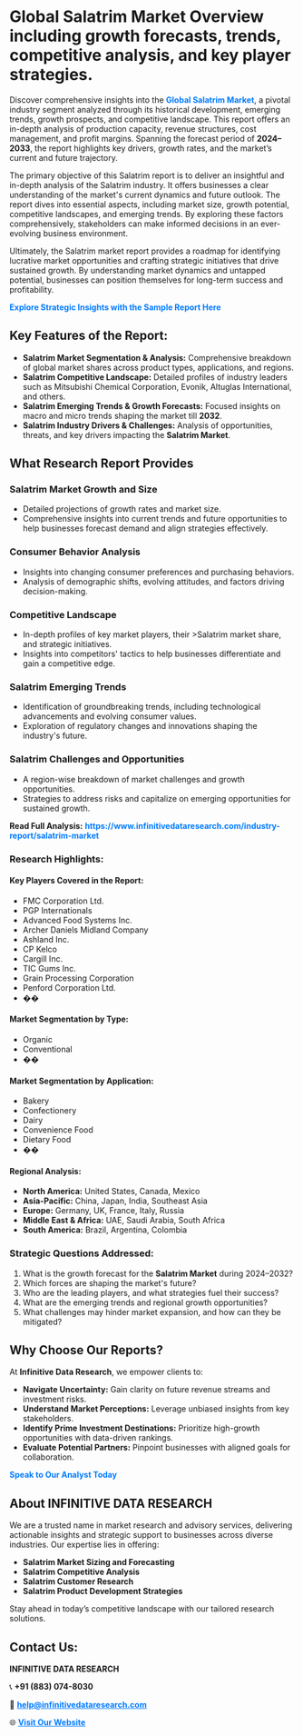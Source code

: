 <h1>Global Salatrim Market Overview including growth forecasts, trends, competitive analysis, and key player strategies.</h1>
<p>
Discover comprehensive insights into the 
<a href="https://www.infinitivedataresearch.com/industry-report/salatrim-market" rel="dofollow" style="color: #007BFF; text-decoration: none;"><strong>Global Salatrim Market</strong></a>, a pivotal industry segment analyzed through its historical development, emerging trends, growth prospects, and competitive landscape. This report offers an in-depth analysis of production capacity, revenue structures, cost management, and profit margins. Spanning the forecast period of <strong>2024–2033</strong>, the report highlights key drivers, growth rates, and the market’s current and future trajectory.
</p>
<p>
The primary objective of this Salatrim report is to deliver an insightful and in-depth analysis of the Salatrim industry. It offers businesses a clear understanding of the market's current dynamics and future outlook. The report dives into essential aspects, including market size, growth potential, competitive landscapes, and emerging trends. By exploring these factors comprehensively, stakeholders can make informed decisions in an ever-evolving business environment.
</p>
<p>
Ultimately, the Salatrim market report provides a roadmap for identifying lucrative market opportunities and crafting strategic initiatives that drive sustained growth. By understanding market dynamics and untapped potential, businesses can position themselves for long-term success and profitability.
</p>
<p>
<a href="https://www.infinitivedataresearch.com/request-sample/reportId=109008" style="color: #007BFF; text-decoration: none;"><strong>Explore Strategic Insights with the Sample Report Here</strong></a>
</p>

<h2>Key Features of the Report:</h2>
<ul>
<li><strong>Salatrim Market Segmentation & Analysis:</strong> Comprehensive breakdown of global market shares across product types, applications, and regions.</li>
<li><strong>Salatrim Competitive Landscape:</strong> Detailed profiles of industry leaders such as Mitsubishi Chemical Corporation, Evonik, Altuglas International, and others.</li>
<li><strong>Salatrim Emerging Trends & Growth Forecasts:</strong> Focused insights on macro and micro trends shaping the market till <strong>2032</strong>.</li>
<li><strong>Salatrim Industry Drivers & Challenges:</strong> Analysis of opportunities, threats, and key drivers impacting the <strong>Salatrim Market</strong>.</li>
</ul>

<h2>What Research Report Provides</h2>
<h3>Salatrim Market Growth and Size</h3>
<ul>
<li>Detailed projections of growth rates and market size.</li>
<li>Comprehensive insights into current trends and future opportunities to help businesses forecast demand and align strategies effectively.</li>
</ul>

<h3>Consumer Behavior Analysis</h3>
<ul>
<li>Insights into changing consumer preferences and purchasing behaviors.</li>
<li>Analysis of demographic shifts, evolving attitudes, and factors driving decision-making.</li>
</ul>

<h3>Competitive Landscape</h3>
<ul>
<li>In-depth profiles of key market players, their >Salatrim market share, and strategic initiatives.</li>
<li>Insights into competitors' tactics to help businesses differentiate and gain a competitive edge.</li>
</ul>

<h3>Salatrim Emerging Trends</h3>
<ul>
<li>Identification of groundbreaking trends, including technological advancements and evolving consumer values.</li>
<li>Exploration of regulatory changes and innovations shaping the industry's future.</li>
</ul>

<h3>Salatrim Challenges and Opportunities</h3>
<ul>
<li>A region-wise breakdown of market challenges and growth opportunities.</li>
<li>Strategies to address risks and capitalize on emerging opportunities for sustained growth.</li>
</ul>
<p><strong>Read Full Analysis:</strong> <a href="https://www.infinitivedataresearch.com/industry-report/salatrim-market" rel="dofollow" style="color: #007BFF; text-decoration: none;"><strong>https://www.infinitivedataresearch.com/industry-report/salatrim-market</strong></a></p>
<h3>Research Highlights:</h3>
<h4>Key Players Covered in the Report:</h4>
<ul><li>FMC Corporation Ltd.</li><li>PGP Internationals</li><li>Advanced Food Systems Inc.</li><li>Archer Daniels Midland Company</li><li>Ashland Inc.</li><li>CP Kelco</li><li>Cargill Inc.</li><li>TIC Gums Inc.</li><li>Grain Processing Corporation</li><li>Penford Corporation Ltd.</li><li>��</li></ul>
<h4>Market Segmentation by Type:</h4>
<ul><li>Organic</li><li>Conventional</li><li>��</li></ul>
<h4>Market Segmentation by Application:</h4>
<ul><li>Bakery</li><li>Confectionery</li><li>Dairy</li><li>Convenience Food</li><li>Dietary Food</li><li>��</li></ul>

<h4>Regional Analysis:</h4>
<ul>
<li><strong>North America:</strong> United States, Canada, Mexico</li>
<li><strong>Asia-Pacific:</strong> China, Japan, India, Southeast Asia</li>
<li><strong>Europe:</strong> Germany, UK, France, Italy, Russia</li>
<li><strong>Middle East & Africa:</strong> UAE, Saudi Arabia, South Africa</li>
<li><strong>South America:</strong> Brazil, Argentina, Colombia</li>
</ul>

<h3>Strategic Questions Addressed:</h3>
<ol>
<li>What is the growth forecast for the <strong>Salatrim Market</strong> during 2024–2032?</li>
<li>Which forces are shaping the market's future?</li>
<li>Who are the leading players, and what strategies fuel their success?</li>
<li>What are the emerging trends and regional growth opportunities?</li>
<li>What challenges may hinder market expansion, and how can they be mitigated?</li>
</ol>

<h2>Why Choose Our Reports?</h2>
<p>At <strong>Infinitive Data Research</strong>, we empower clients to:</p>
<ul>
<li><strong>Navigate Uncertainty:</strong> Gain clarity on future revenue streams and investment risks.</li>
<li><strong>Understand Market Perceptions:</strong> Leverage unbiased insights from key stakeholders.</li>
<li><strong>Identify Prime Investment Destinations:</strong> Prioritize high-growth opportunities with data-driven rankings.</li>
<li><strong>Evaluate Potential Partners:</strong> Pinpoint businesses with aligned goals for collaboration.</li>
</ul>
<p><a href="https://www.infinitivedataresearch.com/industry-report/salatrim-market" rel="dofollow" style="color: #007BFF; text-decoration: none;"><strong>Speak to Our Analyst Today</strong></a></p>

<h2>About INFINITIVE DATA RESEARCH</h2>
<p>We are a trusted name in market research and advisory services, delivering actionable insights and strategic support to businesses across diverse industries. Our expertise lies in offering:</p>
<ul>
<li><strong>Salatrim Market Sizing and Forecasting</strong></li>
<li><strong>Salatrim Competitive Analysis</strong></li>
<li><strong>Salatrim Customer Research</strong></li>
<li><strong>Salatrim Product Development Strategies</strong></li>
</ul>
<p>Stay ahead in today’s competitive landscape with our tailored research solutions.</p>

<h2>Contact Us:</h2>
<p><strong>INFINITIVE DATA RESEARCH</strong></p>
<p>📞 <strong>+91 (883) 074-8030</strong></p>
<p>📧 <strong><a href="mailto:help@infinitivedataresearch.com" style="color: #007BFF;">help@infinitivedataresearch.com</a></strong></p>
<p>🌐 <strong><a href="https://www.infinitivedataresearch.com" rel="dofollow" style="color: #007BFF;">Visit Our Website</a></strong></p>